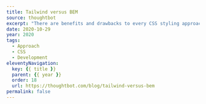 ```yaml
---
title: Tailwind versus BEM
source: thoughtbot
excerpt: "There are benefits and drawbacks to every CSS styling approach. Keeping an open mind helps."
date: 2020-10-29
year: 2020
tags:
  - Approach
  - CSS
  - Development
eleventyNavigation:
  key: {{ title }}
  parent: {{ year }}
  order: 18
  url: https://thoughtbot.com/blog/tailwind-versus-bem
permalink: false
---
```

